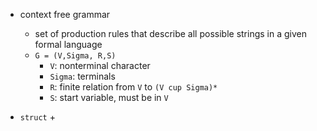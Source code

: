


+ context free grammar
    + set of production rules that describe all possible strings in a given formal language
    + `G = (V,Sigma, R,S)`
        + `V`: nonterminal character 
        + `Sigma`: terminals 
        + `R`: finite relation from `V` to `(V cup Sigma)*`
        + `S`: start variable, must be in `V`

+ `struct`
    + 